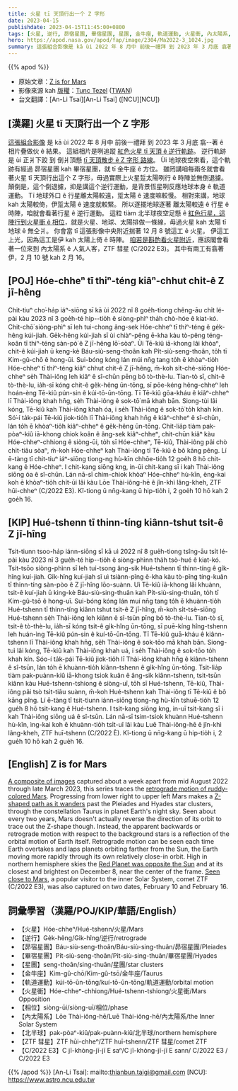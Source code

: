```yaml
---
title: 火星 tī 天頂行出一个 Z 字形
date: 2023-04-15
publishdate: 2023-04-15T11:45:00+0800
tags: [火星, 逆行, 昴宿星團, 畢宿星團, 星團, 金牛座, 軌道運動, 火星衝, 內太陽系, ZTF 彗星, C/2022 E3, 北半球, 相位]
hero: https://apod.nasa.gov/apod/fap/image/2304/Ma2022-3_1024.jpg
summary: 這張組合影像是 kā ùi 2022 年 8 月中 前後一禮拜 到 2023 年 3 月底 翕著 ê 相片疊做伙 ê 結果。
---
```


{{% apod %}}

- 原始文章：[Z is for Mars](https://apod.nasa.gov/apod/ap230415.html)
- 影像來源 kah [版權][copyright]：[Tunc Tezel](http://www.twanight.org/tezel) ([TWAN](http://www.twanight.org/))
- 台文翻譯：[An-Li Tsai][An-Li Tsai] ([NCU][NCU])

## [漢羅] 火星 tī 天頂行出一个 Z 字形
[這張組合影像][A composite of images] 是 kā ùi 2022 年 8 月中 前後一禮拜 到 2023 年 3 月底 翕--著 ê 相片疊做伙 ê 結果。
這組相片是咧追蹤 [紅色火星 tī 天頂 ê 逆行軌跡][retrograde motion of ruddy-colored Mars]。
逆行軌跡是 ùi 正爿下跤 到 倒爿頂懸 [tī 天頂散步 ê Z 字形 路線][Z-shaped path as it wanders]。
Ùi 地球夜空來看，這个軌跡有經過 昴宿星團 kah 畢宿星團，就 tī 金牛座 ê 方位。
雖罔講咱每兩冬就會看著火星 tī 天頂行出這个 Z 字形，毋過實際上火星踅太陽咧行 ê 時陣並無倒退攄。
顛倒是，這个倒退攄，抑是講這个逆行運動，是背景恆星咧反應地球本身 ê 軌道運動。
Tī 地球外口 ê 行星離太陽較遠，踅太陽 ê 速度嘛較慢。
相對來講，地球 kah 太陽較倚，伊踅太陽 ê 速度就較緊。
所以逐擺地球逐著 離太陽較遠 ê 行星 ê 時陣，咱就會看著行星 ê 逆行運動。
這粒 tiàm 北半球夜空足懸 ê [紅色行星，這陣行到火星衝 ê 相位][Red Planet was opposite the Sun]，就是火星、地球、太陽排做一條線，毋過火星 kah 太陽 tī 地球 ê 無仝爿。
你會當 tī 這張影像中央附近揣著 12 月 8 號這工 ê 火星。
伊這工上光，因為這工是伊 kah 太陽上倚 ê 時陣。
[咱若是斟酌看火星附近][Seen close to Mars]，應該閣會看著一位來到 內太陽系 ê 人氣人客，ZTF 彗星 (C/2022 E3)。
其中有兩工有翕著伊，2 月 10 號 kah 2 月 16。

## [POJ] Hóe-chheⁿ tī thiⁿ-téng kiâⁿ-chhut chi̍t-ê Z jī-hêng
Chit-tiuⁿ cho͘-ha̍p iáⁿ-siōng sī kā ùi 2022 nî 8 goe̍h-tiong chêng-āu chi̍t lé-pài kàu 2023 nî 3 goe̍h-té hip--tio̍h ê siòng-phìⁿ tha̍h chò-hóe ê kiat-kó.
Chit-chō͘ siòng-phìⁿ sī leh tui-chong âng-sek Hóe-chheⁿ tī thiⁿ-téng ê ge̍k-hêng kúi-jiah.
Ge̍k-hêng kúi-jiah sī ùi chiàⁿ-pêng ē-kha kàu tò-pêng téng-koân tī thiⁿ-téng sàn-pò͘ ê Z jī-hêng lō͘-sòaⁿ.
Ùi Tē-kiû iā-khong lâi khòaⁿ, chit-ê kúi-jiah ū keng-kè Báu-siù-seng-thoân kah Pi̍t-siù-seng-thoân, to̍h tī Kim-gû-chō ê hong-ūi.
Sui-bóng kóng lán múi nn̄g tang to̍h ē khòaⁿ-tio̍h Hóe-chheⁿ tī thiⁿ-téng kiâⁿ chhut chit-ê Z jī-hêng, m̄-koh si̍t-chè-siōng Hóe-chheⁿ se̍h Thài-iông leh kiâⁿ ê sî-chūn pēng bô tò-thè-lu.
Tian-tò sī, chit-ê tò-thè-lu, ia̍h-sī kóng chit-ê ge̍k-hêng ūn-tōng, sī pōe-kéng hêng-chheⁿ leh hoán-èng Tē-kiû pún-sin ê kúi-tō-ūn-tōng.
Tī Tē-kiû gōa-kháu ê kiâⁿ-chheⁿ lī Thài-iông khah hn̄g, se̍h Thài-iông ê sok-tō͘ mā khah bān.
Siong-tùi lâi kóng, Tē-kiû kah Thài-iông khah óa, i se̍h Thài-iông ê sok-tō͘ to̍h khah kín.
Só͘-í ta̍k-pái Tē-kiû jiok-tio̍h lī Thài-iông khah hn̄g ê kiâⁿ-chheⁿ ê sî-chūn, lán to̍h ē khòaⁿ-tio̍h kiâⁿ-chheⁿ ê ge̍k-hêng ūn-tōng.
Chit-lia̍p tiàm pak-pòaⁿ-kiû iā-khong chiok koân ê âng-sek kiâⁿ-chheⁿ, chit-chūn kiâⁿ kàu Hóe-chheⁿ-chhiong ê siòng-ūi, to̍h sī Hóe-chheⁿ, Tē-kiû, Thài-iông pâi chò chi̍t-tiâu sòaⁿ, m̄-koh Hóe-chheⁿ kah Thài-iông tī Tē-kiû ê bô kāng pêng.
Lí ē-tàng tī chit-tiuⁿ iáⁿ-siōng tiong-ng hù-kīn chhōe-tio̍h 12 goe̍h 8 hō chit-kang ê Hóe-chheⁿ.
I chit-kang siōng kng, in-ūi chit-kang sī i kah Thài-iông siōng óa ê sî-chūn.
Lán nā-sī chim-chiok khòaⁿ Hóe-chheⁿ hù-kīn, èng-kai koh ē khòaⁿ-tio̍h chi̍t-ūi lâi kàu Lōe Thài-iông-hē ê jîn-khì lâng-kheh, ZTF hūi-chheⁿ (C/2022 E3).
Kî-tiong ū nn̄g-kang ū hip-tio̍h i, 2 goe̍h 10 hō kah 2 goe̍h 16.

## [KIP] Hué-tshenn tī thinn-tíng kiânn-tshut tsi̍t-ê Z jī-hîng
Tsit-tiunn tsoo-ha̍p iánn-siōng sī kā uì 2022 nî 8 gue̍h-tiong tsîng-āu tsi̍t lé-pài kàu 2023 nî 3 gue̍h-té hip--tio̍h ê siòng-phìnn tha̍h tsò-hué ê kiat-kó.
Tsit-tsōo siòng-phìnn sī leh tui-tsong âng-sik Hué-tshenn tī thinn-tíng ê gi̍k-hîng kuí-jiah.
Gi̍k-hîng kuí-jiah sī uì tsiànn-pîng ē-kha kàu tò-pîng tíng-kuân tī thinn-tíng sàn-pòo ê Z jī-hîng lōo-suànn.
Uì Tē-kiû iā-khong lâi khuànn, tsit-ê kuí-jiah ū king-kè Báu-siù-sing-thuân kah Pi̍t-siù-sing-thuân, to̍h tī Kim-gû-tsō ê hong-uī.
Sui-bóng kóng lán muí nn̄g tang to̍h ē khuànn-tio̍h Hué-tshenn tī thinn-tíng kiânn tshut tsit-ê Z jī-hîng, m̄-koh si̍t-tsè-siōng Hué-tshenn se̍h Thài-iông leh kiânn ê sî-tsūn pīng bô tò-thè-lu.
Tian-tò sī, tsit-ê tò-thè-lu, ia̍h-sī kóng tsit-ê gi̍k-hîng ūn-tōng, sī puē-kíng hîng-tshenn leh huán-ìng Tē-kiû pún-sin ê kuí-tō-ūn-tōng.
Tī Tē-kiû guā-kháu ê kiânn-tshenn lī Thài-iông khah hn̄g, se̍h Thài-iông ê sok-tōo mā khah bān.
Siong-tuì lâi kóng, Tē-kiû kah Thài-iông khah uá, i se̍h Thài-iông ê sok-tōo to̍h khah kín.
Sóo-í ta̍k-pái Tē-kiû jiok-tio̍h lī Thài-iông khah hn̄g ê kiânn-tshenn ê sî-tsūn, lán to̍h ē khuànn-tio̍h kiânn-tshenn ê gi̍k-hîng ūn-tōng.
Tsit-lia̍p tiàm pak-puànn-kiû iā-khong tsiok kuân ê âng-sik kiânn-tshenn, tsit-tsūn kiânn kàu Hué-tshenn-tshiong ê siòng-uī, to̍h sī Hué-tshenn, Tē-kiû, Thài-iông pâi tsò tsi̍t-tiâu suànn, m̄-koh Hué-tshenn kah Thài-iông tī Tē-kiû ê bô kāng pîng.
Lí ē-tàng tī tsit-tiunn iánn-siōng tiong-ng hù-kīn tshuē-tio̍h 12 gue̍h 8 hō tsit-kang ê Hué-tshenn.
I tsit-kang siōng kng, in-uī tsit-kang sī i kah Thài-iông siōng uá ê sî-tsūn.
Lán nā-sī tsim-tsiok khuànn Hué-tshenn hù-kīn, ìng-kai koh ē khuànn-tio̍h tsi̍t-uī lâi kàu Luē Thài-iông-hē ê jîn-khì lâng-kheh, ZTF huī-tshenn (C/2022 È).
Kî-tiong ū nn̄g-kang ū hip-tio̍h i, 2 gue̍h 10 hō kah 2 gue̍h 16.

## [English] Z is for Mars
[A composite of images][A composite of images] captured about a week apart from mid August 2022 through late March 2023, this series traces the [retrograde motion of ruddy-colored Mars][retrograde motion of ruddy-colored Mars].
Progressing from lower right to upper left Mars makes a [Z-shaped path as it wanders][Z-shaped path as it wanders] past the Pleiades and Hyades star clusters, through the constellation Taurus in planet Earth's night sky.
Seen about every two years, Mars doesn't actually reverse the direction of its orbit to trace out the Z-shape though.
Instead, the apparent backwards or retrograde motion with respect to the background stars is a reflection of the orbital motion of Earth itself.
Retrograde motion can be seen each time Earth overtakes and laps planets orbiting farther from the Sun, the Earth moving more rapidly through its own relatively close-in orbit.
High in northern hemisphere skies the [Red Planet was opposite the Sun][Red Planet was opposite the Sun] and at its closest and brightest on December 8, near the center of the frame.
[Seen close to Mars][Seen close to Mars], a popular visitor to the inner Solar System, comet ZTF (C/2022 E3), was also captured on two dates, February 10 and February 16.

## 詞彙學習（漢羅/POJ/KIP/華語/English）
- 【火星】Hóe-chheⁿ/Hué-tshenn/火星/Mars
- 【逆行】Ge̍k-hêng/Gi̍k-hîng/逆行/retrograde
- 【昴宿星團】Báu-siù-seng-thoân/Báu-siù-sing-thuân/昴宿星團/Pleiades
- 【畢宿星團】Pi̍t-siù-seng-thoân/Pi̍t-siù-sing-thuân/畢宿星團/Hyades
- 【星團】seng-thoân/sing-thuân/星團/star clusters
- 【金牛座】Kim-gû-chō/Kim-gû-tsō/金牛座/Taurus
- 【軌道運動】kúi-tō-ūn-tōng/kuí-tō-ūn-tōng/軌道運動/orbital motion
- 【火星衝】Hóe-chheⁿ-chhiong/Hué-tshenn-tshiong/火星衝/Mars Opposition
- 【相位】siòng-ūi/siòng-uī/相位/phase
- 【內太陽系】Lōe Thài-iông-hē/Luē Thài-iông-hē/內太陽系/the Inner Solar System
- 【北半球】pak-pòaⁿ-kiû/pak-puànn-kiû/北半球/northern hemisphere
- 【ZTF 彗星】ZTF hūi-chheⁿ/ZTF huī-tshenn/ZTF 彗星/comet ZTF
- 【C/2022 E3】C jī-khòng-jī-jī E saⁿ/C jī-khòng-jī-jī E sann/ C/2022 E3 / C/2022 E3

{{% /apod %}}
[An-Li Tsai]: mailto:thianbun.taigi@gmail.com
[NCU]: https://www.astro.ncu.edu.tw

[copyright]: https://apod.nasa.gov/apod/fap/lib/about_apod.html#srapply
[License]: https://creativecommons.org/licenses/by/2.0/

[A composite of images]:https://apod.nasa.gov/apod/image/2304/Ma2022-3La.jpg
[retrograde motion of ruddy-colored Mars]:https://mars.nasa.gov/all-about-mars/night-sky/retrograde/
[Z-shaped path as it wanders]:https://vimeo.com/813818095
[Red Planet was opposite the Sun]:https://apod.nasa.gov/apod/ap221215.html
[Seen close to Mars]:https://apod.nasa.gov/apod/ap230213.html

